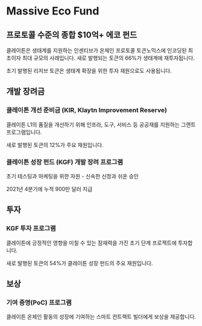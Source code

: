 # Massive Eco Fund

## 프로토콜 수준의 종합 $10억+ 에코 펀드 <a id="our-full-suite-protocol-level-eco-fund"></a>

클레이튼은 생태계를 지원하는 인센티브가 온체인 프로토콜 토큰노믹스에 인코딩된 최초이자 최대 규모의 사례입니다. 새로 발행되는 토큰의 66%가 생태계에 재투자됩니다.

초기 발행된 리저브 토큰은 생태계 확장을 위한 투자 재원으로도 사용됩니다.

## 개발 장려금 <a id="grant"></a>

### 클레이튼 개선 준비금 (KIR, Klaytn Improvement Reserve) <a id="kir-program"></a>

클레이튼 L1의 품질을 개선하기 위해 인프라, 도구, 서비스 등 공공재를 지원하는 그랜트 프로그램입니다.

새로 발행된 토큰의 12%가 주요 재원입니다.

### 클레이튼 성장 펀드 (KGF) 개발 장려 프로그램 <a id="kgf-program"></a>

초기 테스팅과 마케팅을 위한 자원 - 신속한 신청과 쉬운 승인

2021년 4분기에 누적 900만 달러 지급

## 투자 <a id="invest"></a>

### KGF 투자 프로그램 <a id="kgf-investment-program"></a>

클레이튼에 긍정적인 영향을 미칠 수 있는 잠재력을 가진 초기 단계 프로젝트에 투자합니다.

새로 발행된 토큰의 54%가 클레이튼 성장 펀드의 주요 재원입니다.

## 보상 <a id="reward"></a>

### 기여 증명(PoC) 프로그램 <a id="poc-program"></a>

클레이튼 온체인 활동의 성장에 기여하는 스마트 컨트랙트 빌더에게 보상을 제공합니다.
